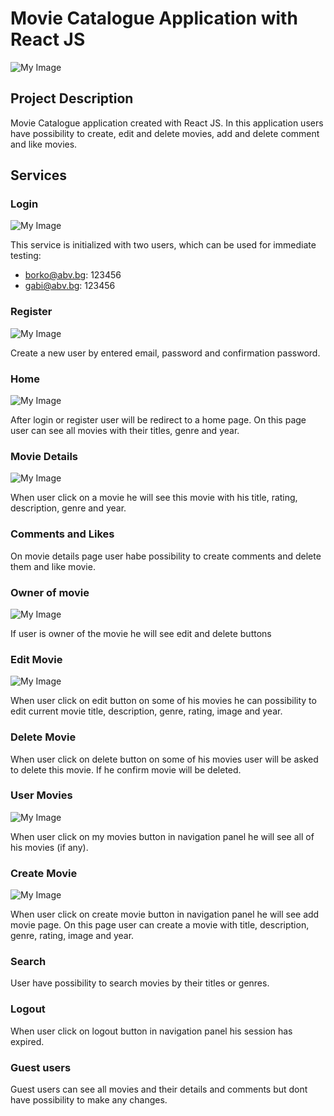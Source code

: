 # Movie Catalogue Application with React JS
![My Image](/src/assets/home.png)

## Project Description

Movie Catalogue application created with React JS. In this application users have possibility
to create, edit and delete movies, add and delete comment and like movies.

## Services

### Login
![My Image](/src/assets/login.png)

This service is initialized with two users, which can be used for immediate testing:

- borko@abv.bg: 123456
- gabi@abv.bg: 123456

### Register
![My Image](/src/assets/register.png)

Create a new user by entered email, password and confirmation password.

### Home
![My Image](/src/assets/home-user.png)

After login or register user will be redirect to a home page. On this page user can see all movies with their titles,
genre and year.

### Movie Details
![My Image](/src/assets/movie-details.png)

When user click on a movie he will see this movie with his title, rating, description, genre and year.

### Comments and Likes

On movie details page user habe possibility to create comments and delete them and like movie.

### Owner of movie
![My Image](/src/assets/owner-details.png)

If user is owner of the movie he will see edit and delete buttons

### Edit Movie
![My Image](/src/assets/edit.png)

When user click on edit button on some of his movies he can possibility to edit current movie title, description,
genre, rating, image and year.

### Delete Movie

When user click on delete button on some of his movies user will be asked to delete this movie. If he confirm movie
will be deleted.

### User Movies
![My Image](/src/assets/my-movies.png)

When user click on my movies button in navigation panel he will see all of his movies (if any).

### Create Movie
![My Image](/src/assets/create.png)

When user click on create movie button in navigation panel he will see add movie page. On this page user can create a 
movie with title, description, genre, rating, image and year.

### Search

User have possibility to search movies by their titles or genres.

### Logout

When user click on logout button in navigation panel his session has expired.

### Guest users

Guest users can see all movies and their details and comments but dont have possibility to make any changes.
